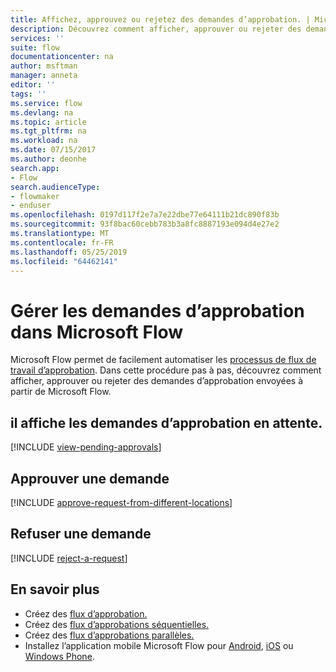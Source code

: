 ```yaml
---
title: Affichez, approuvez ou rejetez des demandes d’approbation. | Microsoft Docs
description: Découvrez comment afficher, approuver ou rejeter des demandes d’approbation dans Microsoft Flow.
services: ''
suite: flow
documentationcenter: na
author: msftman
manager: anneta
editor: ''
tags: ''
ms.service: flow
ms.devlang: na
ms.topic: article
ms.tgt_pltfrm: na
ms.workload: na
ms.date: 07/15/2017
ms.author: deonhe
search.app:
- Flow
search.audienceType:
- flowmaker
- enduser
ms.openlocfilehash: 0197d117f2e7a7e22dbe77e64111b21dc890f83b
ms.sourcegitcommit: 93f8bac60cebb783b3a8fc8887193e094d4e27e2
ms.translationtype: MT
ms.contentlocale: fr-FR
ms.lasthandoff: 05/25/2019
ms.locfileid: "64462141"
---
```

# <a name="manage-approval-requests-in-microsoft-flow"></a>Gérer les demandes d’approbation dans Microsoft Flow
Microsoft Flow permet de facilement automatiser les [processus de flux de travail d’approbation](modern-approvals.md). Dans cette procédure pas à pas, découvrez comment afficher, approuver ou rejeter des demandes d’approbation envoyées à partir de Microsoft Flow.

## <a name="view-pending-approval-requests"></a>il affiche les demandes d’approbation en attente.
[!INCLUDE [view-pending-approvals](includes/view-pending-approvals.md)]

## <a name="approve-a-request"></a>Approuver une demande
[!INCLUDE [approve-request-from-different-locations](includes/approve-request-from-different-locations.md)]

## <a name="reject-a-request"></a>Refuser une demande
[!INCLUDE [reject-a-request](includes/reject-a-request.md)]

## <a name="learn-more"></a>En savoir plus
* Créez des [flux d’approbation.](modern-approvals.md)
* Créez des [flux d’approbations séquentielles.](sequential-modern-approvals.md)
* Créez des [flux d’approbations parallèles.](parallel-modern-approvals.md)
* Installez l’application mobile Microsoft Flow pour [Android](https://aka.ms/flowmobiledocsandroid), [iOS](https://aka.ms/flowmobiledocsios) ou [Windows Phone](https://aka.ms/flowmobilewindows).

